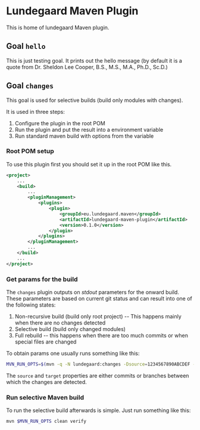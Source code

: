 # Lundegaard Maven Plugin

This is home of lundegaard Maven plugin.

## Goal `hello`

This is just testing goal. It prints out the hello message (by default it is a quote from Dr. Sheldon Lee Cooper, B.S., M.S., M.A., Ph.D., Sc.D.)

## Goal `changes` 

This goal is used for selective builds (build only modules with changes). 

It is used in three steps:

1. Configure the plugin in the root POM
2. Run the plugin and put the result into a environment variable
3. Run standard maven build with options from the variable

### Root POM setup

To use this plugin first you should set it up in the root POM like this.

```xml
<project>
    ...
    <build>
        ...
        <pluginManagement>
            <plugins>
                <plugin>
                    <groupId>eu.lundegaard.maven</groupId>
                    <artifactId>lundegaard-maven-plugin</artifactId>
                    <version>0.1.0</version>
                </plugin>
            </plugins>
        </pluginManagement>
        ...
    </build>
    ...
</project>
```

### Get params for the build

The `changes` plugin outputs on _stdout_ parameters for the onward build. These parameters are based on current git status and can result into one of the following states:

1. Non-recursive build (build only root project) -- This happens mainly when there are no changes detected
2. Selective build (build only changed modules)
3. Full rebuild -- this happens when there are too much commits or when special files are changed

To obtain params one usually runs something like this:

```bash
MVN_RUN_OPTS=$(mvn -q -N lundegaard:changes -Dsource=1234567890ABCDEF -Dtarget=FEDCBA0987654321)
```

The `source` and `target` properties are either commits or branches between which the changes are detected.

### Run selective Maven build

To run the selective build afterwards is simple. Just run something like this:

```bash
mvn $MVN_RUN_OPTS clean verify 
```
